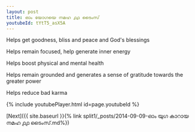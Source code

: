 ```yaml
---
layout: post
title: ഓം യോഗയെ നമഹ ൧൧ ടൈംസ്
youtubeId: tYtT5_asX5A
---
```

 
 
Helps get goodness, bliss and peace and God's blessings
 
Helps remain focused, help generate inner energy 
 
Helps boost physical and mental health 
 
Helps remain grounded and generates a sense of gratitude towards the greater power 
 
Helps reduce bad karma
 
 
 
 


{% include youtubePlayer.html id=page.youtubeId %}
 
[Next]({{ site.baseurl }}{% link  split1/_posts/2014-09-09-ഓം യുഗ കാറായ നമഹ ൧൧ ടൈംസ്.md%})
 

